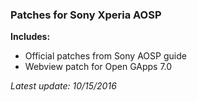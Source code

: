 ### Patches for Sony Xperia AOSP

**Includes:**
- Official patches from Sony AOSP guide
- Webview patch for Open GApps 7.0

*Latest update: 10/15/2016*
